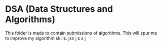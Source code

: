 # DSA (Data Structures and Algorithms)

This folder is made to contain submissions of algorithms.
This will spur me to improve my algorithm skills.
jsn j 
s s j